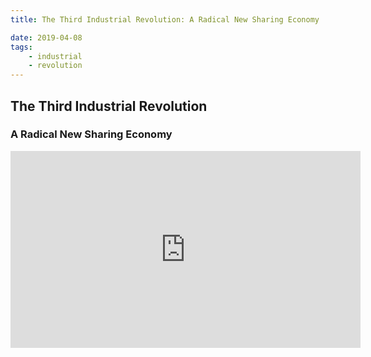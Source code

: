 ```yaml
---
title: The Third Industrial Revolution: A Radical New Sharing Economy

date: 2019-04-08
tags: 
    - industrial
    - revolution
---
```


## The Third Industrial Revolution
### A Radical New Sharing Economy
<!---->

<iframe width="560" height="315" src="https://www.youtube.com/embed/QX3M8Ka9vUA" frameborder="0" allow="accelerometer; autoplay; encrypted-media; gyroscope; picture-in-picture" allowfullscreen></iframe>


